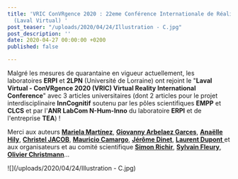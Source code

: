 ```yaml
---
title: 'VRIC ConVRgence 2020 : 22eme Conférence Internationale de Réalité Virtuelle
  (Laval Virtual) '
post_teaser: "/uploads/2020/04/24/Illustration - C.jpg"
post_description: ''
date: 2020-04-27 00:00:00 +0200
published: false

---
```

Malgré les mesures de quarantaine en vigueur actuellement, les laboratoires **ERPI** et **2LPN** (Université de Lorraine) ont rejoint le "**Laval Virtual - ConVRgence 2020 (VRIC) Virtual Reality International Conference**" avec 3 articles universitaires (dont 2 articles pour le projet interdisciplinaire **InnCognitif** soutenu par les pôles scientifiques **EMPP** et **CLCS** et par l'**ANR LabCom N-Hum-Inno** du laboratoire **ERPI** et de l'entreprise **TEA**) ! 

Merci aux auteurs [**Mariela Martínez**](https://www.linkedin.com/in/ACoAACXjfGwBHlIg2CbjsLEE_38lktIBWrdzOKE/), [**Giovanny Arbelaez Garces**](https://www.linkedin.com/in/ACoAAAQZD-4BWmMcHOhzij99jo365E2_r3Kgl1w/), [**Anaëlle Hily**](https://www.linkedin.com/in/ACoAACTn8aUBNOHACs9iVTUJZibtQEujmYtNjks/), [**Christel JACOB**](https://www.linkedin.com/in/ACoAAC2mkSEBGHGHrzaKzgGDCqdNQQz2sTg2pjY/), [**Mauricio Camargo**](https://www.linkedin.com/in/ACoAABxLh6UBmmHmXyVrHLfzMawoSq8nYiLO69M/), [**Jérôme Dinet**](https://www.linkedin.com/in/ACoAAAOSbxYB7Kq9u530a_raWL1A6ewYje0g0-c/), [**Laurent Dupont** ](https://www.linkedin.com/in/dupontl/)et aux organisateurs et au comité scientifique [**Simon Richir**](https://www.linkedin.com/in/ACoAAAA3UZMB1IcHqBzhSpeDNDshKqS4WZBxNbc/), [**Sylvain Fleury**](https://www.linkedin.com/in/ACoAAB2XydcBS6Pn5Uvxz00TtCTsswumakP9ipg/), [**Olivier Christmann**](https://www.linkedin.com/in/ACoAAAMknrQBsMoznpq61J0-tpB6FUh-fQEo1aY/)...

![](/uploads/2020/04/24/Illustration - C.jpg)